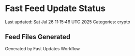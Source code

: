 # Fast Feed Update Status
Last updated: Sat Jul 26 11:15:46 UTC 2025
Categories: crypto

## Feed Files Generated

Generated by Fast Updates Workflow

